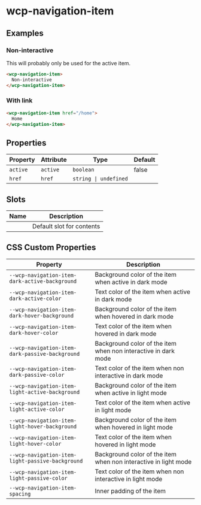 # wcp-navigation-item

## Examples

### Non-interactive

This will probably only be used for the active item.

```html
<wcp-navigation-item>
  Non-interactive
</wcp-navigation-item>
```

### With link

```html
<wcp-navigation-item href="/home">
  Home
</wcp-navigation-item>
```

## Properties

| Property | Attribute | Type                  | Default |
|----------|-----------|-----------------------|---------|
| `active` | `active`  | `boolean`             | false   |
| `href`   | `href`    | `string \| undefined` |         |

## Slots

| Name | Description               |
|------|---------------------------|
|      | Default slot for contents |

## CSS Custom Properties

| Property                                         | Description                                      |
|--------------------------------------------------|--------------------------------------------------|
| `--wcp-navigation-item-dark-active-background`   | Background color of the item when active in dark mode |
| `--wcp-navigation-item-dark-active-color`        | Text color of the item when active in dark mode  |
| `--wcp-navigation-item-dark-hover-background`    | Background color of the item when hovered in dark mode |
| `--wcp-navigation-item-dark-hover-color`         | Text color of the item when hovered in dark mode |
| `--wcp-navigation-item-dark-passive-background`  | Background color of the item when non interactive in dark mode |
| `--wcp-navigation-item-dark-passive-color`       | Text color of the item when non interactive in dark mode |
| `--wcp-navigation-item-light-active-background`  | Background color of the item when active in light mode |
| `--wcp-navigation-item-light-active-color`       | Text color of the item when active in light mode |
| `--wcp-navigation-item-light-hover-background`   | Background color of the item when hovered in light mode |
| `--wcp-navigation-item-light-hover-color`        | Text color of the item when hovered in light mode |
| `--wcp-navigation-item-light-passive-background` | Background color of the item when non interactive in light mode |
| `--wcp-navigation-item-light-passive-color`      | Text color of the item when non interactive in light mode |
| `--wcp-navigation-item-spacing`                  | Inner padding of the item                        |
